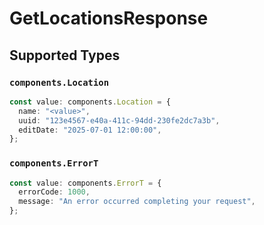 # GetLocationsResponse


## Supported Types

### `components.Location`

```typescript
const value: components.Location = {
  name: "<value>",
  uuid: "123e4567-e40a-411c-94dd-230fe2dc7a3b",
  editDate: "2025-07-01 12:00:00",
};
```

### `components.ErrorT`

```typescript
const value: components.ErrorT = {
  errorCode: 1000,
  message: "An error occurred completing your request",
};
```


